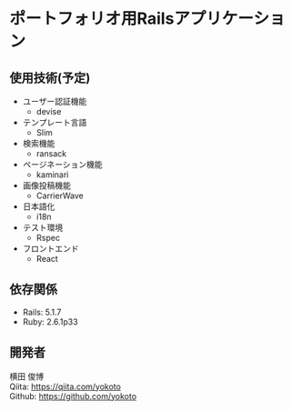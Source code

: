 # ポートフォリオ用Railsアプリケーション

## 使用技術(予定)
- ユーザー認証機能
  - devise
- テンプレート言語
  - Slim
- 検索機能
  - ransack
- ページネーション機能
  - kaminari
- 画像投稿機能
  - CarrierWave
- 日本語化
  - i18n
- テスト環境
  - Rspec
- フロントエンド
  - React

## 依存関係
- Rails: 5.1.7
- Ruby: 2.6.1p33

## 開発者
横田 俊博  
Qiita: https://qiita.com/yokoto  
Github: https://github.com/yokoto  
